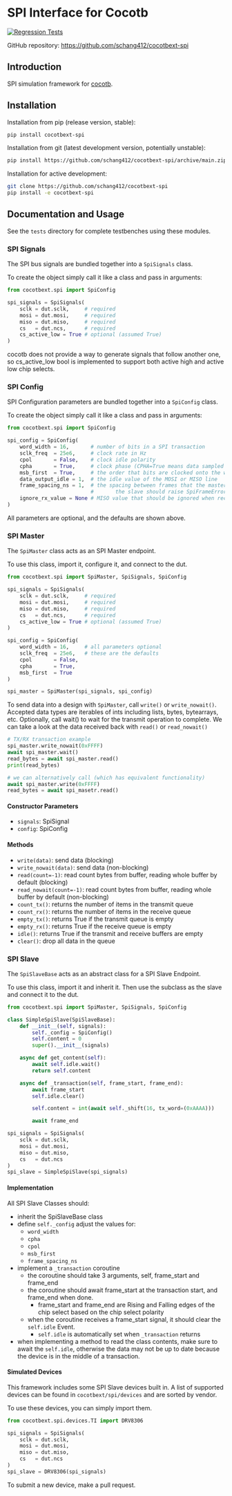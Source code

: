 # SPI Interface for Cocotb

[![Regression Tests](https://github.com/schang412/cocotbext-spi/actions/workflows/regression-tests.yml/badge.svg)](https://github.com/schang412/cocotbext-spi/actions/workflows/regression-tests.yml)

GitHub repository: https://github.com/schang412/cocotbext-spi

## Introduction

SPI simulation framework for [cocotb](https://github.com/cocotb/cocotb).

## Installation

Installation from pip (release version, stable):
```bash
pip install cocotbext-spi
```

Installation from git (latest development version, potentially unstable):
```bash
pip install https://github.com/schang412/cocotbext-spi/archive/main.zip
```

Installation for active development:
```bash
git clone https://github.com/schang412/cocotbext-spi
pip install -e cocotbext-spi
```

## Documentation and Usage

See the `tests` directory for complete testbenches using these modules.

### SPI Signals

The SPI bus signals are bundled together into a `SpiSignals` class.

To create the object simply call it like a class and pass in arguments:
```python
from cocotbext.spi import SpiConfig

spi_signals = SpiSignals(
    sclk = dut.sclk,     # required
    mosi = dut.mosi,     # required
    miso = dut.miso,     # required
    cs   = dut.ncs,      # required
    cs_active_low = True # optional (assumed True)
)
```
cocotb does not provide a way to generate signals that follow another one, so cs_active_low bool is implemented to support both active high and active low chip selects.

### SPI Config

SPI Configuration parameters are bundled together into a `SpiConfig` class.

To create the object simply call it like a class and pass in arguments:
```python
from cocotbext.spi import SpiConfig

spi_config = SpiConfig(
    word_width = 16,       # number of bits in a SPI transaction
    sclk_freq  = 25e6,     # clock rate in Hz
    cpol       = False,    # clock idle polarity
    cpha       = True,     # clock phase (CPHA=True means data sampled on second edge)
    msb_first  = True,     # the order that bits are clocked onto the wire
    data_output_idle = 1,  # the idle value of the MOSI or MISO line 
    frame_spacing_ns = 1,  # the spacing between frames that the master waits for or the slave obeys
                           #       the slave should raise SpiFrameError if this is not obeyed.
    ignore_rx_value = None # MISO value that should be ignored when received
)
```

All parameters are optional, and the defaults are shown above.

### SPI Master

The `SpiMaster` class acts as an SPI Master endpoint.

To use this class, import it, configure it, and connect to the dut.

```python
from cocotbext.spi import SpiMaster, SpiSignals, SpiConfig

spi_signals = SpiSignals(
    sclk = dut.sclk,     # required
    mosi = dut.mosi,     # required
    miso = dut.miso,     # required
    cs   = dut.ncs,      # required
    cs_active_low = True # optional (assumed True)
)

spi_config = SpiConfig(
    word_width = 16,     # all parameters optional
    sclk_freq  = 25e6,   # these are the defaults
    cpol       = False,
    cpha       = True,
    msb_first  = True
)

spi_master = SpiMaster(spi_signals, spi_config)
```

To send data into a design with `SpiMaster`, call `write()` or `write_nowait()`. Accepted data types are iterables of ints including lists, bytes, bytearrays, etc. Optionally, call wait() to wait for the transmit operation to complete. We can take a look at the data received back with `read()` or `read_nowait()`

```python
# TX/RX transaction example
spi_master.write_nowait(0xFFFF)
await spi_master.wait()
read_bytes = await spi_master.read()
print(read_bytes)

# we can alternatively call (which has equivalent functionality)
await spi_master.write(0xFFFF)
read_bytes = await spi_masetr.read()
```

#### Constructor Parameters
- `signals`: SpiSignal
- `config`: SpiConfig

#### Methods
- `write(data)`: send data (blocking)
- `write_nowait(data)`: send data (non-blocking)
- `read(count=-1)`: read count bytes from buffer, reading whole buffer by default (blocking)
- `read_nowait(count=-1)`: read count bytes from buffer, reading whole buffer by default (non-blocking)
- `count_tx()`: returns the number of items in the transmit queue
- `count_rx()`: returns the number of items in the receive queue
- `empty_tx()`: returns True if the transmit queue is empty
- `empty_rx()`: returns True if the receive queue is empty
- `idle()`: returns True if the transmit and receive buffers are empty
- `clear()`: drop all data in the queue

### SPI Slave

The `SpiSlaveBase` acts as an abstract class for a SPI Slave Endpoint.

To use this class, import it and inherit it. Then use the subclass as the slave and connect it to the dut.

```python
from cocotbext.spi import SpiMaster, SpiSignals, SpiConfig

class SimpleSpiSlave(SpiSlaveBase):
    def __init__(self, signals):
        self._config = SpiConfig()
        self.content = 0
        super().__init__(signals)

    async def get_content(self):
        await self.idle.wait()
        return self.content

    async def _transaction(self, frame_start, frame_end):
        await frame_start
        self.idle.clear()

        self.content = int(await self._shift(16, tx_word=(0xAAAA)))

        await frame_end

spi_signals = SpiSignals(
    sclk = dut.sclk,
    mosi = dut.mosi,
    miso = dut.miso,
    cs   = dut.ncs
)
spi_slave = SimpleSpiSlave(spi_signals)
```

#### Implementation

All SPI Slave Classes should:
- inherit the SpiSlaveBase class
- define `self._config` adjust the values for:
    - `word_width`
    - `cpha`
    - `cpol`
    - `msb_first`
    - `frame_spacing_ns`
- implement a `_transaction` coroutine
    - the coroutine should take 3 arguments, self, frame_start and frame_end
    - the coroutine should await frame_start at the transaction start, and frame_end when done.
        - frame_start and frame_end are Rising and Falling edges of the chip select based on the chip select polarity
    - when the coroutine receives a frame_start signal, it should clear the `self.idle` Event.
        - `self.idle` is automatically set when `_transaction` returns
- when implementing a method to read the class contents, make sure to await the `self.idle`, otherwise the data may not be up to date because the device is in the middle of a transaction.


#### Simulated Devices

This framework includes some SPI Slave devices built in. A list of supported devices can be found in `cocotbext/spi/devices` and are sorted by vendor.

To use these devices, you can simply import them.

```python
from cocotbext.spi.devices.TI import DRV8306

spi_signals = SpiSignals(
    sclk = dut.sclk,
    mosi = dut.mosi,
    miso = dut.miso,
    cs   = dut.ncs
)
spi_slave = DRV8306(spi_signals)
```

To submit a new device, make a pull request.
